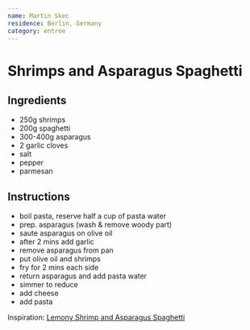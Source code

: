 ```yaml
---
name: Martin Skec
residence: Berlin, Germany
category: entree
---
```


# Shrimps and Asparagus Spaghetti 

## Ingredients
* 250g shrimps
* 200g spaghetti
* 300-400g asparagus
* 2 garlic cloves
* salt
* pepper
* parmesan

## Instructions
* boil pasta, reserve half a cup of pasta water
* prep. asparagus (wash & remove woody part)
* saute asparagus on olive oil
* after 2 mins add garlic 
* remove asparagus from pan
* put olive oil and shrimps
* fry for 2 mins each side
* return asparagus and add pasta water
* simmer to reduce
* add cheese
* add pasta

Inspiration: [Lemony Shrimp and Asparagus Spaghetti](https://www.delish.com/cooking/recipe-ideas/recipes/a46840/lemony-shrimp-and-asparagus-spaghetti-recipe/)
